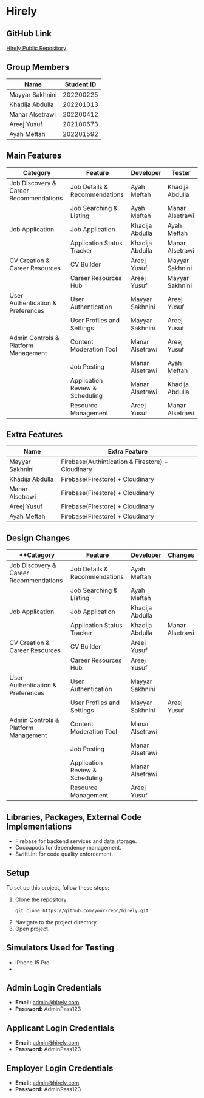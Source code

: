 # Hirely

## GitHub Link
[Hirely Public Repository](https://github.com/ayahmeftah/Hirely)

## Group Members

| Name            | Student ID  |
|-----------------|-------------|
| Mayyar Sakhnini | 202200225   |
| Khadija Abdulla | 202201013   |
| Manar Alsetrawi | 202200412   |
| Areej Yusuf     | 202100673   |
| Ayah Meftah     | 202201592   |

## Main Features

|**Category**| **Feature**                          | **Developer**       | **Tester**          |
|----------|--------------------------------------|---------------------|---------------------|
|Job Discovery & Career Recommendations| Job Details & Recommendations        | Ayah Meftah         | Khadija Abdulla     |
|    | Job Searching & Listing              | Ayah Meftah         | Manar Alsetrawi     |
|Job Application| Job Application                      | Khadija Abdulla     | Ayah Meftah         |
|  | Application Status Tracker           | Khadija Abdulla     | Manar Alsetrawi     |
|CV Creation & Career Resources| CV Builder                           | Areej Yusuf         | Mayyar Sakhnini     |
|  | Career Resources Hub                 | Areej Yusuf         | Mayyar Sakhnini     |
| User Authentication & Preferences| User Authentication                  | Mayyar Sakhnini     | Areej Yusuf         |
|  | User Profiles and Settings           | Mayyar Sakhnini     | Areej Yusuf         |
|Admin Controls & Platform Management| Content Moderation Tool              | Manar Alsetrawi     | Areej Yusuf         |
|  | Job Posting                          | Manar Alsetrawi     | Ayah Meftah         |
|  | Application Review & Scheduling      | Manar Alsetrawi     | Khadija Abdulla     |
|  | Resource Management                  | Areej Yusuf         | Manar Alsetrawi     |

## Extra Features

| Name            | Extra Feature  |
|-----------------|-------------|
| Mayyar Sakhnini | Firebase(Authintication & Firestore) + Cloudinary  |
| Khadija Abdulla | Firebase(Firestore) + Cloudinary   |
| Manar Alsetrawi | Firebase(Firestore) + Cloudinary   |
| Areej Yusuf     | Firebase(Firestore) + Cloudinary   |
| Ayah Meftah     | Firebase(Firestore) + Cloudinary   |

## Design Changes

|**Category| **Feature**                          | **Developer**       | **Changes**          |
|----------|--------------------------------------|---------------------|---------------------|
|Job Discovery & Career Recommendations| Job Details & Recommendations        | Ayah Meftah         |      |
|    | Job Searching & Listing              | Ayah Meftah         |      |
|Job Application| Job Application                      | Khadija Abdulla     |          |
|  | Application Status Tracker           | Khadija Abdulla     | Manar Alsetrawi     |
|CV Creation & Career Resources| CV Builder                           | Areej Yusuf         |      |
|  | Career Resources Hub                 | Areej Yusuf         |      |
| User Authentication & Preferences| User Authentication                  | Mayyar Sakhnini     |          |
|  | User Profiles and Settings           | Mayyar Sakhnini     | Areej Yusuf         |
|Admin Controls & Platform Management| Content Moderation Tool              | Manar Alsetrawi     |         |
|  | Job Posting                          | Manar Alsetrawi     |          |
|  | Application Review & Scheduling      | Manar Alsetrawi     |      |
|  | Resource Management                  | Areej Yusuf         |     |

## Libraries, Packages, External Code Implementations

- Firebase for backend services and data storage.
- Cocoapods for dependency management.
- SwiftLint for code quality enforcement.

## Setup

To set up this project, follow these steps:

1. Clone the repository:
   ```bash
   git clone https://github.com/your-repo/hirely.git
   ```
2. Navigate to the project directory.
3. Open project.

## Simulators Used for Testing

- iPhone 15 Pro
- 
## Admin Login Credentials

- **Email:** admin@hirely.com
- **Password:** AdminPass123

## Applicant Login Credentials

- **Email:** admin@hirely.com
- **Password:** AdminPass123

## Employer Login Credentials

- **Email:** admin@hirely.com
- **Password:** AdminPass123
